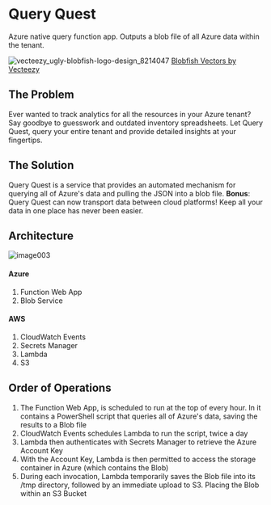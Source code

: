 # Query Quest

Azure native query function app. Outputs a blob file of all Azure data within the tenant.

![vecteezy_ugly-blobfish-logo-design_8214047](https://github.com/user-attachments/assets/d3afe596-905c-4668-830f-a83a0e01a83e)
<a href="https://www.vecteezy.com/free-vector/blobfish">Blobfish Vectors by Vecteezy</a>

## The Problem
Ever wanted to track analytics for all the resources in your Azure tenant? Say goodbye to guesswork and outdated inventory spreadsheets. Let Query Quest, query your entire tenant and provide detailed insights at your fingertips.

## The Solution
Query Quest is a service that provides an automated mechanism for querying all of Azure's data and pulling the JSON into a blob file. **Bonus**: Query Quest can now transport data between cloud platforms! Keep all your data in one place has never been easier.

## Architecture

![image003](https://github.com/user-attachments/assets/ec53a710-f557-42aa-b727-42c6708553f1)

#### Azure

1. Function Web App
1. Blob Service

#### AWS

1. CloudWatch Events
1. Secrets Manager
1. Lambda
1. S3

## Order of Operations

1. The Function Web App, is scheduled to run at the top of every hour. In it contains a PowerShell script that queries all of Azure's data, saving the results to a Blob file
1. CloudWatch Events schedules Lambda to run the script, twice a day
1. Lambda then authenticates with Secrets Manager to retrieve the Azure Account Key
1. With the Account Key, Lambda is then permitted to access the storage container in Azure (which contains the Blob)
1. During each invocation, Lambda temporarily saves the Blob file into its /tmp directory, followed by an immediate upload to S3. Placing the Blob within an S3 Bucket
